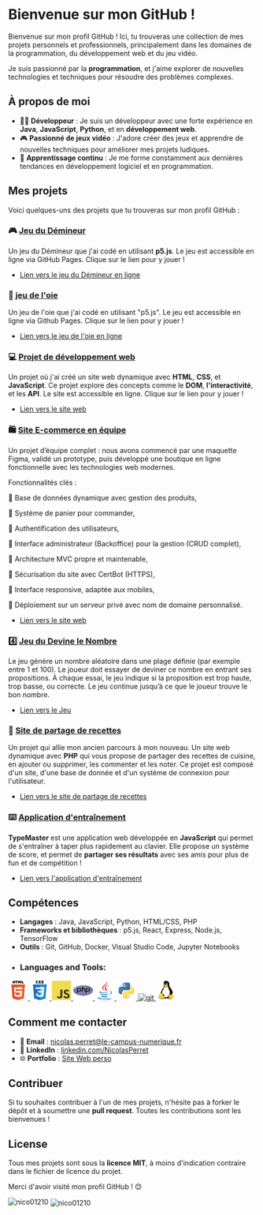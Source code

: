 # Bienvenue sur mon GitHub !

Bienvenue sur mon profil GitHub ! Ici, tu trouveras une collection de mes projets personnels et professionnels, principalement dans les domaines de la programmation, du développement web et du jeu vidéo.

Je suis passionné par la **programmation**, et j'aime explorer de nouvelles technologies et techniques pour résoudre des problèmes complexes.

## À propos de moi

- 👨‍💻 **Développeur** : Je suis un développeur avec une forte expérience en **Java**, **JavaScript**, **Python**, et en **développement web**.
- 🎮 **Passionné de jeux vidéo** : J'adore créer des jeux et apprendre de nouvelles techniques pour améliorer mes projets ludiques.
- 🌱 **Apprentissage continu** : Je me forme constamment aux dernières tendances en développement logiciel et en programmation.

## Mes projets

Voici quelques-uns des projets que tu trouveras sur mon profil GitHub :

### 🎮 [Jeu du Démineur](https://nico01210.github.io/Demineur/)

Un jeu du Démineur que j'ai codé en utilisant **p5.js**. Le jeu est accessible en ligne via GitHub Pages. Clique sur le lien pour y jouer !

- [Lien vers le jeu du Démineur en ligne](https://nico01210.github.io/Demineur/)

### 🎲 [jeu de l'oie](https://nico01210.github.io/jeu_de_loie/)

Un jeu de l'oie que j'ai codé en utilisant "p5.js". Le jeu est accessible en ligne via Github Pages. Clique sur le lien pour y jouer !

-  [Lien vers le jeu de l'oie en ligne](https://nico01210.github.io/jeu_de_loie/)

### 💻 [Projet de développement web](https://nicolas-perret.com)

Un projet où j'ai créé un site web dynamique avec **HTML**, **CSS**, et **JavaScript**. Ce projet explore des concepts comme le **DOM**, **l'interactivité**, et les **API**.
Le site est accessible en ligne. Clique sur le lien pour y jouer !

-  [Lien vers le site web](https://nicolas.perret.com)

### 🛍️ [Site E-commerce en équipe](https://www.nico-dev.fr)
Un projet d’équipe complet : nous avons commencé par une maquette Figma, validé un prototype, puis développé une boutique en ligne fonctionnelle avec les technologies web modernes.

Fonctionnalités clés :

🔹 Base de données dynamique avec gestion des produits,

🔹 Système de panier pour commander,

🔹 Authentification des utilisateurs,

🔹 Interface administrateur (Backoffice) pour la gestion (CRUD complet),

🔹 Architecture MVC propre et maintenable,

🔹 Sécurisation du site avec CertBot (HTTPS),

🔹 Interface responsive, adaptée aux mobiles,

🔹 Déploiement sur un serveur privé avec nom de domaine personnalisé.

- [Lien vers le site web](https://www.nico-dev.fr)

### 4️⃣ [Jeu du Devine le Nombre](https://github.com/Nico01210/GuessNumber)

Le jeu génère un nombre aléatoire dans une plage définie (par exemple entre 1 et 100). Le joueur doit essayer de deviner ce nombre en entrant ses propositions. À chaque essai, le jeu indique si la proposition est trop haute, trop basse, ou correcte. Le jeu continue jusqu’à ce que le joueur trouve le bon nombre.

- [Lien vers le Jeu](https://github.com/Nico01210/GuessNumber)

### 🍕 [Site de partage de recettes](https://github.com/Nico01210/partage_recettes)

Un projet qui allie mon ancien parcours à mon nouveau. Un site web dynamique avec **PHP** qui vous propose de partager des recettes de cuisine, en ajouter ou supprimer, les commenter et les noter. Ce projet est composé d'un site, d'une base de donnée et d'un système de connexion pour l'utilisateur.
-   [Lien vers le site de partage de recettes](https://github.com/Nico01210/partage_recettes)

 
 ### ⌨️ [Application d'entraînement](https://nico01210.github.io/TypeMaster)

**TypeMaster** est une application web développée en **JavaScript** qui permet de s'entraîner à taper plus rapidement au clavier. Elle propose un système de score, et permet de **partager ses résultats** avec ses amis pour plus de fun et de compétition !

-   [Lien vers l'application d'entraînement](https://github.com/Nico01210/TypeMaster)


## Compétences

- **Langages** : Java, JavaScript, Python, HTML/CSS, PHP
- **Frameworks et bibliothèques** : p5.js, React, Express, Node.js, TensorFlow
- **Outils** : Git, GitHub, Docker, Visual Studio Code, Jupyter Notebooks
- <h3 align="left">Languages and Tools:</h3>
<p align="left"> 
  <!-- Front-end -->
  <a href="https://www.w3.org/html/" target="_blank" rel="noreferrer"> 
    <img src="https://raw.githubusercontent.com/devicons/devicon/master/icons/html5/html5-original-wordmark.svg" alt="html5" width="40" height="40"/> 
  </a> 
  <a href="https://www.w3schools.com/css/" target="_blank" rel="noreferrer"> 
    <img src="https://raw.githubusercontent.com/devicons/devicon/master/icons/css3/css3-original-wordmark.svg" alt="css3" width="40" height="40"/> 
  </a> 
  <a href="https://developer.mozilla.org/en-US/docs/Web/JavaScript" target="_blank" rel="noreferrer"> 
    <img src="https://raw.githubusercontent.com/devicons/devicon/master/icons/javascript/javascript-original.svg" alt="javascript" width="40" height="40"/> 
  </a> 

  <!-- Back-end / Langages -->
  <a href="https://www.php.net/" target="_blank" rel="noreferrer">
    <img src="https://raw.githubusercontent.com/devicons/devicon/master/icons/php/php-original.svg" alt="php" width="40" height="40"/>
  </a>
  <a href="https://www.java.com" target="_blank" rel="noreferrer"> 
    <img src="https://raw.githubusercontent.com/devicons/devicon/master/icons/java/java-original.svg" alt="java" width="40" height="40"/> 
  </a>
  <a href="https://www.python.org/" target="_blank" rel="noreferrer">
    <img src="https://raw.githubusercontent.com/devicons/devicon/master/icons/python/python-original.svg" alt="python" width="40" height="40"/>
  </a>

  <!-- Outils -->
  <a href="https://git-scm.com/" target="_blank" rel="noreferrer"> 
    <img src="https://www.vectorlogo.zone/logos/git-scm/git-scm-icon.svg" alt="git" width="40" height="40"/> 
  </a> 

  <!-- OS -->
  <a href="https://www.linux.org/" target="_blank" rel="noreferrer"> 
    <img src="https://raw.githubusercontent.com/devicons/devicon/master/icons/linux/linux-original.svg" alt="linux" width="40" height="40"/> 
  </a>   
</p>


## Comment me contacter

- 📧 **Email** : nicolas.perret@le-campus-numerique.fr
- 🔗 **LinkedIn** : [linkedin.com/NicolasPerret](https://www.linkedin.com/in/nicolas-perret-215805358/)
- 🌐 **Portfolio** : [Site Web perso](https://nicolas-perret.com)

## Contribuer

Si tu souhaites contribuer à l'un de mes projets, n'hésite pas à forker le dépôt et à soumettre une **pull request**. Toutes les contributions sont les bienvenues !

## License

Tous mes projets sont sous la **licence MIT**, à moins d'indication contraire dans le fichier de licence du projet.

Merci d'avoir visité mon profil GitHub ! 😊

<p><img align="left" src="https://github-readme-stats.vercel.app/api/top-langs?username=nico01210&show_icons=true&locale=en&layout=compact" alt="nico01210" /></p>

<p>&nbsp;<img align="center" src="https://github-readme-stats.vercel.app/api?username=nico01210&show_icons=true&locale=en" alt="nico01210" /></p>
